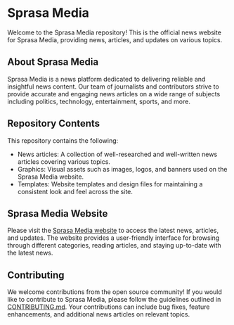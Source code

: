 # Sprasa Media

Welcome to the Sprasa Media repository! This is the official news website for Sprasa Media, providing news, articles, and updates on various topics.

## About Sprasa Media

Sprasa Media is a news platform dedicated to delivering reliable and insightful news content. Our team of journalists and contributors strive to provide accurate and engaging news articles on a wide range of subjects including politics, technology, entertainment, sports, and more.

## Repository Contents

This repository contains the following:

- News articles: A collection of well-researched and well-written news articles covering various topics.
- Graphics: Visual assets such as images, logos, and banners used on the Sprasa Media website.
- Templates: Website templates and design files for maintaining a consistent look and feel across the site.

## Sprasa Media Website

Please visit the [Sprasa Media website](https://sprasamedia.com) to access the latest news, articles, and updates. The website provides a user-friendly interface for browsing through different categories, reading articles, and staying up-to-date with the latest news.

## Contributing

We welcome contributions from the open source community! If you would like to contribute to Sprasa Media, please follow the guidelines outlined in [CONTRIBUTING.md](CONTRIBUTING.md). Your contributions can include bug fixes, feature enhancements, and additional news articles on relevant topics.
